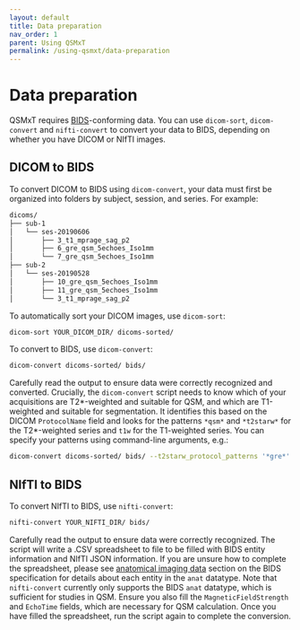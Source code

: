 ```yaml
---
layout: default
title: Data preparation
nav_order: 1
parent: Using QSMxT
permalink: /using-qsmxt/data-preparation
---
```


<head>
  <link rel="stylesheet" href="https://maxcdn.bootstrapcdn.com/bootstrap/3.4.1/css/bootstrap.min.css">
  <script src="https://ajax.googleapis.com/ajax/libs/jquery/3.6.0/jquery.min.js"></script>
  <script src="https://maxcdn.bootstrapcdn.com/bootstrap/3.4.1/js/bootstrap.min.js"></script>
</head>

# Data preparation

QSMxT requires <a href="https://bids.neuroimaging.io/" target="_blank" data-placement="top" data-toggle="popover" data-trigger="hover focus" data-content="Click to read about BIDS at https://bids.neuroimaging.io/.">BIDS</a>-conforming data. You can use `dicom-sort`, `dicom-convert` and `nifti-convert` to convert your data to BIDS, depending on whether you have DICOM or NIfTI images.

## DICOM to BIDS

To convert DICOM to BIDS using `dicom-convert`, your data must first be organized into folders by subject, session, and series. For example:

```bash
dicoms/
├── sub-1
│   └── ses-20190606
│       ├── 3_t1_mprage_sag_p2
│       ├── 6_gre_qsm_5echoes_Iso1mm
│       └── 7_gre_qsm_5echoes_Iso1mm
├── sub-2
│   └── ses-20190528
│       ├── 10_gre_qsm_5echoes_Iso1mm
│       ├── 11_gre_qsm_5echoes_Iso1mm
│       └── 3_t1_mprage_sag_p2
```

To automatically sort your DICOM images, use `dicom-sort`:

```bash
dicom-sort YOUR_DICOM_DIR/ dicoms-sorted/
```

To convert to BIDS, use `dicom-convert`:

```bash
dicom-convert dicoms-sorted/ bids/
```

Carefully read the output to ensure data were correctly recognized and converted. Crucially, the `dicom-convert` script needs to know which of your acquisitions are T2*-weighted and suitable for QSM, and which are T1-weighted and suitable for segmentation. It identifies this based on the DICOM `ProtocolName` field and looks for the patterns `*qsm*` and `*t2starw*` for the T2*-weighted series and `t1w` for the T1-weighted series. You can specify your patterns using command-line arguments, e.g.:

```bash
dicom-convert dicoms-sorted/ bids/ --t2starw_protocol_patterns '*gre*' --t1w_protocol_patterns '*mp2rage*'
```

## NIfTI to BIDS

To convert NIfTI to BIDS, use `nifti-convert`:

```bash
nifti-convert YOUR_NIFTI_DIR/ bids/
```

Carefully read the output to ensure data were correctly recognized. The script will write a .CSV spreadsheet to file to be filled with BIDS entity information and NIfTI JSON information. If you are unsure how to complete the spreadsheet, please see [anatomical imaging data](https://bids-specification.readthedocs.io/en/stable/04-modality-specific-files/01-magnetic-resonance-imaging-data.html#anatomy-imaging-data) section on the BIDS specification for details about each entity in the `anat` datatype. Note that `nifti-convert` currently only supports the BIDS `anat` datatype, which is sufficient for studies in QSM. Ensure you also fill the `MagneticFieldStrength` and `EchoTime` fields, which are necessary for QSM calculation. Once you have filled the spreadsheet, run the script again to complete the conversion.

<script>
$(document).ready(function(){
    $('[data-toggle="popover"]').popover();   
});
$("[data-toggle=popover]")
.popover({html:true})
</script>

